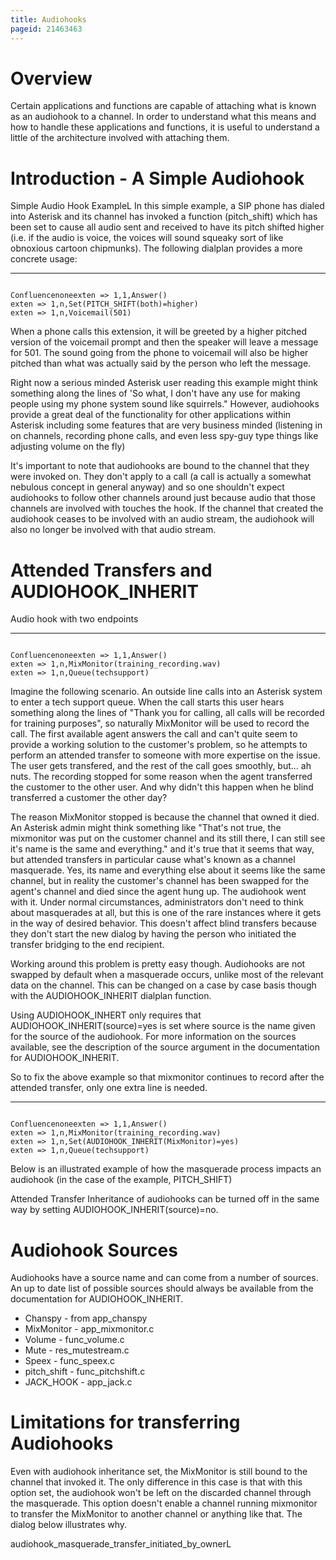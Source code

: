 ```yaml
---
title: Audiohooks
pageid: 21463463
---
```


Overview
========


Certain applications and functions are capable of attaching what is known as an audiohook to a channel. In order to understand what this means and how to handle these applications and functions, it is useful to understand a little of the architecture involved with attaching them.


Introduction - A Simple Audiohook
=================================


Simple Audio Hook ExampleL
In this simple example, a SIP phone has dialed into Asterisk and its channel has invoked a function (pitch_shift) which has been set to cause all audio sent and received to have its pitch shifted higher (i.e. if the audio is voice, the voices will sound squeaky sort of like obnoxious cartoon chipmunks). The following dialplan provides a more concrete usage:




---

  
  


```

Confluencenoneexten => 1,1,Answer()
exten => 1,n,Set(PITCH_SHIFT(both)=higher)
exten => 1,n,Voicemail(501)

```


When a phone calls this extension, it will be greeted by a higher pitched version of the voicemail prompt and then the speaker will leave a message for 501. The sound going from the phone to voicemail will also be higher pitched than what was actually said by the person who left the message.


Right now a serious minded Asterisk user reading this example might think something along the lines of 'So what, I don't have any use for making people using my phone system sound like squirrels." However, audiohooks provide a great deal of the functionality for other applications within Asterisk including some features that are very business minded (listening in on channels, recording phone calls, and even less spy-guy type things like adjusting volume on the fly)


It's important to note that audiohooks are bound to the channel that they were invoked on. They don't apply to a call (a call is actually a somewhat nebulous concept in general anyway) and so one shouldn't expect audiohooks to follow other channels around just because audio that those channels are involved with touches the hook. If the channel that created the audiohook ceases to be involved with an audio stream, the audiohook will also no longer be involved with that audio stream.


Attended Transfers and AUDIOHOOK_INHERIT
=========================================


Audio hook with two endpoints


---

  
  


```

Confluencenoneexten => 1,1,Answer()
exten => 1,n,MixMonitor(training_recording.wav)
exten => 1,n,Queue(techsupport)

```


Imagine the following scenario. An outside line calls into an Asterisk system to enter a tech support queue. When the call starts this user hears something along the lines of "Thank you for calling, all calls will be recorded for training purposes", so naturally MixMonitor will be used to record the call. The first available agent answers the call and can't quite seem to provide a working solution to the customer's problem, so he attempts to perform an attended transfer to someone with more expertise on the issue. The user gets transfered, and the rest of the call goes smoothly, but... ah nuts. The recording stopped for some reason when the agent transferred the customer to the other user. And why didn't this happen when he blind transferred a customer the other day?


The reason MixMonitor stopped is because the channel that owned it died. An Asterisk admin might think something like "That's not true, the mixmonitor was put on the customer channel and its still there, I can still see it's name is the same and everything." and it's true that it seems that way, but attended transfers in particular cause what's known as a channel masquerade. Yes, its name and everything else about it seems like the same channel, but in reality the customer's channel has been swapped for the agent's channel and died since the agent hung up. The audiohook went with it. Under normal circumstances, administrators don't need to think about masquerades at all, but this is one of the rare instances where it gets in the way of desired behavior. This doesn't affect blind transfers because they don't start the new dialog by having the person who initiated the transfer bridging to the end recipient.


Working around this problem is pretty easy though. Audiohooks are not swapped by default when a masquerade occurs, unlike most of the relevant data on the channel. This can be changed on a case by case basis though with the AUDIOHOOK_INHERIT dialplan function.


Using AUDIOHOOK_INHERT only requires that AUDIOHOOK_INHERIT(source)=yes is set where source is the name given for the source of the audiohook. For more information on the sources available, see the description of the source argument in the documentation for AUDIOHOOK_INHERIT.


So to fix the above example so that mixmonitor continues to record after the attended transfer, only one extra line is needed.




---

  
  


```

Confluencenoneexten => 1,1,Answer()
exten => 1,n,MixMonitor(training_recording.wav)
exten => 1,n,Set(AUDIOHOOK_INHERIT(MixMonitor)=yes)
exten => 1,n,Queue(techsupport)

```


Below is an illustrated example of how the masquerade process impacts an audiohook (in the case of the example, PITCH_SHIFT)


Attended Transfer
Inheritance of audiohooks can be turned off in the same way by setting AUDIOHOOK_INHERIT(source)=no.


Audiohook Sources
=================


Audiohooks have a source name and can come from a number of sources. An up to date list of possible sources should always be available from the documentation for AUDIOHOOK_INHERIT.


* Chanspy - from app_chanspy
* MixMonitor - app_mixmonitor.c
* Volume - func_volume.c
* Mute - res_mutestream.c
* Speex - func_speex.c
* pitch_shift - func_pitchshift.c
* JACK_HOOK - app_jack.c



Limitations for transferring Audiohooks
=======================================


Even with audiohook inheritance set, the MixMonitor is still bound to the channel that invoked it. The only difference in this case is that with this option set, the audiohook won't be left on the discarded channel through the masquerade. This option doesn't enable a channel running mixmonitor to transfer the MixMonitor to another channel or anything like that. The dialog below illustrates why.


audiohook_masquerade_transfer_initiated_by_ownerL